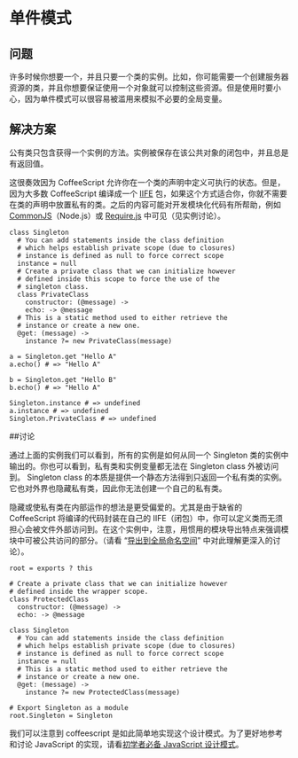 # 单件模式
  
## 问题
  
许多时候你想要一个，并且只要一个类的实例。比如，你可能需要一个创建服务器资源的类，并且你想要保证使用一个对象就可以控制这些资源。但是使用时要小心，因为单件模式可以很容易被滥用来模拟不必要的全局变量。
  
## 解决方案
  
公有类只包含获得一个实例的方法。实例被保存在该公共对象的闭包中，并且总是有返回值。
  
这很奏效因为 CoffeeScript 允许你在一个类的声明中定义可执行的状态。但是，因为大多数 CoffeeScript 编译成一个 [IIFE](http://benalman.com/news/2010/11/immediately-invoked-function-expression/) 包，如果这个方式适合你，你就不需要在类的声明中放置私有的类。之后的内容可能对开发模块化代码有所帮助，例如 [CommonJS](http://www.commonjs.org/)（Node.js）或 [Require.js](http://requirejs.org/) 中可见（见实例讨论）。
  
```
class Singleton
  # You can add statements inside the class definition
  # which helps establish private scope (due to closures)
  # instance is defined as null to force correct scope
  instance = null
  # Create a private class that we can initialize however
  # defined inside this scope to force the use of the
  # singleton class.
  class PrivateClass
    constructor: (@message) ->
    echo: -> @message
  # This is a static method used to either retrieve the
  # instance or create a new one.
  @get: (message) ->
    instance ?= new PrivateClass(message)

a = Singleton.get "Hello A"
a.echo() # => "Hello A"

b = Singleton.get "Hello B"
b.echo() # => "Hello A"

Singleton.instance # => undefined
a.instance # => undefined
Singleton.PrivateClass # => undefined
```
  
##讨论
  
通过上面的实例我们可以看到，所有的实例是如何从同一个 Singleton 类的实例中输出的。你也可以看到，私有类和实例变量都无法在 Singleton class 外被访问到。 Singleton class 的本质是提供一个静态方法得到只返回一个私有类的实例。它也对外界也隐藏私有类，因此你无法创建一个自己的私有类。
  
隐藏或使私有类在内部运作的想法是更受偏爱的。尤其是由于缺省的 CoffeeScript 将编译的代码封装在自己的 IIFE（闭包）中，你可以定义类而无须担心会被文件外部访问到。在这个实例中，注意，用惯用的模块导出特点来强调模块中可被公共访问的部分。（请看 “[导出到全局命名空间](http://stackoverflow.com/questions/4214731/coffeescript-global-variables)” 中对此理解更深入的讨论）。
  
```
root = exports ? this

# Create a private class that we can initialize however
# defined inside the wrapper scope.
class ProtectedClass
  constructor: (@message) ->
  echo: -> @message

class Singleton
  # You can add statements inside the class definition
  # which helps establish private scope (due to closures)
  # instance is defined as null to force correct scope
  instance = null
  # This is a static method used to either retrieve the
  # instance or create a new one.
  @get: (message) ->
    instance ?= new ProtectedClass(message)

# Export Singleton as a module
root.Singleton = Singleton
```
  
我们可以注意到 coffeescript 是如此简单地实现这个设计模式。为了更好地参考和讨论 JavaScript 的实现，请看[初学者必备 JavaScript 设计模式](http://addyosmani.com/resources/essentialjsdesignpatterns/book/)。
